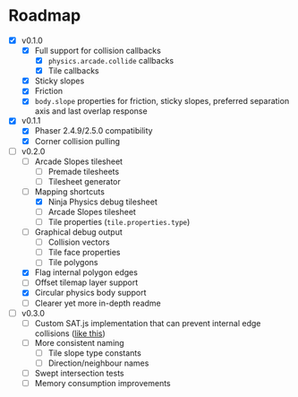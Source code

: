 # Roadmap

- [x] v0.1.0
  - [x] Full support for collision callbacks
    - [x] `physics.arcade.collide` callbacks
    - [x] Tile callbacks
  - [x] Sticky slopes
  - [x] Friction
  - [x] `body.slope` properties for friction, sticky slopes, preferred
    separation axis and last overlap response
- [x] v0.1.1
  - [x] Phaser 2.4.9/2.5.0 compatibility
  - [x] Corner collision pulling
- [ ] v0.2.0
  - [ ] Arcade Slopes tilesheet
    - [ ] Premade tilesheets
    - [ ] Tilesheet generator
  - [ ] Mapping shortcuts
    - [x] Ninja Physics debug tilesheet
    - [ ] Arcade Slopes tilesheet
    - [ ] Tile properties (`tile.properties.type`)
  - [ ] Graphical debug output
    - [ ] Collision vectors
    - [ ] Tile face properties
    - [ ] Tile polygons
  - [x] Flag internal polygon edges
  - [ ] Offset tilemap layer support
  - [x] Circular physics body support
  - [ ] Clearer yet more in-depth readme
- [ ] v0.3.0
  - [ ] Custom SAT.js implementation that can prevent internal edge collisions
    ([like this](http://www.wildbunny.co.uk/blog/2012/10/31/2d-polygonal-collision-detection-and-internal-edges/comment-page-1/#comment-1978))
  - [ ] More consistent naming
    - [ ] Tile slope type constants
    - [ ] Direction/neighbour names
  - [ ] Swept intersection tests
  - [ ] Memory consumption improvements

